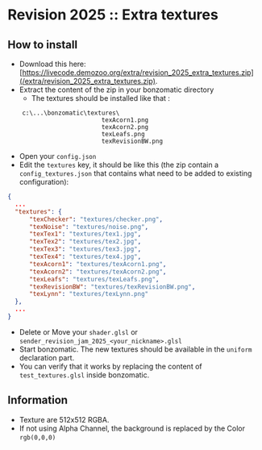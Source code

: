 # Revision 2025 :: Extra textures

## How to install
* Download this here: [https://livecode.demozoo.org/extra/revision_2025_extra_textures.zip](/extra/revision_2025_extra_textures.zip).
* Extract the content of the zip in your bonzomatic directory
    * The textures should be installed like that : 

```
    c:\...\bonzomatic\textures\
                          texAcorn1.png
                          texAcorn2.png
                          texLeafs.png
                          texRevisionBW.png
```

* Open your `config.json`
* Edit the `textures` key, it should be like this (the zip contain a `config_textures.json` that contains what need to be added to existing configuration):

```json
{
  ...
  "textures": {
      "texChecker": "textures/checker.png",
      "texNoise": "textures/noise.png",
      "texTex1": "textures/tex1.jpg",
      "texTex2": "textures/tex2.jpg",
      "texTex3": "textures/tex3.jpg",
      "texTex4": "textures/tex4.jpg",
      "texAcorn1": "textures/texAcorn1.png",
      "texAcorn2": "textures/texAcorn2.png",
      "texLeafs": "textures/texLeafs.png",
      "texRevisionBW": "textures/texRevisionBW.png",
      "texLynn": "textures/texLynn.png"
  },
  ...
}
```

* Delete or Move your `shader.glsl` or `sender_revision_jam_2025_<your_nickname>.glsl`
* Start bonzomatic. The new textures should be available in the `uniform` declaration part.
* You can verify that it works by replacing the content of `test_textures.glsl` inside bonzomatic.

## Information
* Texture are 512x512 RGBA.
* If not using Alpha Channel, the background is replaced by the Color `rgb(0,0,0)`